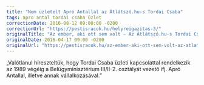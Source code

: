 ```yaml
---
title: "Nem üzletelt Apró Antallal az Átlátszó.hu-s Tordai Csaba"
tags: apro antal tordai csaba üzlet
correctionDate: 2016-08-12 09:00:00 -0200
correctionUrl: "https://pestisracok.hu/helyreigazitas-3/"
originalTitle: "Az ember, aki ott sem volt – Az Átlátszó.hu-s Tordai Csaba és a pártalapítás"
originalDate: 2016-04-17 09:00 -0200
originalUrl: "https://pestisracok.hu/az-ember-aki-ott-sem-volt-az-atlatszo-hu-s-tordai-csaba-es-partalapitas/"
---
```


„Valótlanul híreszteltük, hogy Tordai Csaba üzleti kapcsolattal rendelkezik az 1989 végéig a Belügyminisztérium III/II-2. osztályát vezető ifj. Apró Antallal, illetve annak vállalkozásával.”